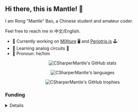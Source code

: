 ## Hi there, this is Mantle! :wave:

I am Rong "Mantle" Bao, a Chinese student and amateur coder.

Feel free to reach me in 中文/English.

- :telescope: Currently working on [MIXture](https://github.com/CSharperMantle/mixture) :desktop_computer: and [Periotris.js](https://github.com/CSharperMantle/periotrisjs) :joystick:
- :seedling: Learning analog circuits :electric_plug:
- :boy: Pronoun: he/him

<p align="center">
  <img alt="CSharperMantle's GitHub stats" src="https://github-readme-stats.vercel.app/api?username=CSharperMantle&theme=dracula&show_icons=true&count_private=true" />
</p>

<p align="center">
  <img alt="CSharperMantle's languages" src="https://github-readme-stats.vercel.app/api/top-langs?username=CSharperMantle&show_icons=true&count_private=true&theme=dracula" />
</p>

<p align="center">
  <img alt="CSharperMantle's GitHub trophies" src="https://github-profile-trophy.vercel.app/?username=CSharperMantle&theme=onedark" />
</p>

### Funding

<details><summary>Details</summary>
<p>

Thanks for stopping by and considering supporting me!

As you can probably tell, I write software mostly out of interest, and if any of my projects can be useful to you, entertain you or support your life in any way, I will be happy to hear that!

If it is possible for you to donate to my works, it will be easier for me to continue devoting to FOSS projects in my spare time.

There are 2 ways to fund me:
- By **Liberapay**: https://liberapay.com/CSharperMantle
- By **Ai Fa Dian**: https://afdian.net/@CSharperMantle (strongly recommended for Chinese users as it is native to China and supports WeChat Pay and Alipay)

</p>
</details>

